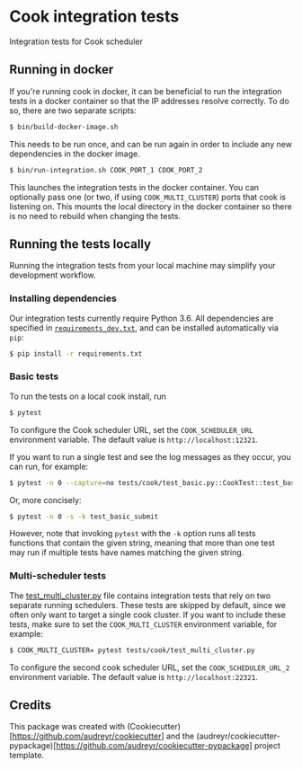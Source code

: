 # Cook integration tests


Integration tests for Cook scheduler

## Running in docker

If you're running cook in docker, it can be beneficial to run the integration tests in a docker container so that the IP addresses resolve correctly. To do so, there are two separate scripts:

```bash
$ bin/build-docker-image.sh
```

This needs to be run once, and can be run again in order to include any new dependencies in the docker image.

```bash
$ bin/run-integration.sh COOK_PORT_1 COOK_PORT_2
```

This launches the integration tests in the docker container. You can optionally pass one (or two, if using `COOK_MULTI_CLUSTER`) ports that cook is listening on. This mounts the local directory in the docker container so there is no need to rebuild when changing the tests.

## Running the tests locally

Running the integration tests from your local machine may simplify your development workflow.

### Installing dependencies

Our integration tests currently require Python 3.6.
All dependencies are specified in [`requirements_dev.txt`](./requirements_dev.txt),
and can be installed automatically via `pip`:

```bash
$ pip install -r requirements.txt
```

### Basic tests

To run the tests on a local cook install, run

```bash
$ pytest
```

To configure the Cook scheduler URL, set the `COOK_SCHEDULER_URL` environment variable. The default value is `http://localhost:12321`.

If you want to run a single test and see the log messages as they occur, you can run, for example:

```bash
$ pytest -n 0 --capture=no tests/cook/test_basic.py::CookTest::test_basic_submit
```

Or, more concisely:

```bash
$ pytest -n 0 -s -k test_basic_submit
```

However, note that invoking `pytest` with the `-k` option runs all tests functions that contain the given string,
meaning that more than one test may run if multiple tests have names matching the given string.

### Multi-scheduler tests

The [test_multi_cluster.py](tests/cook/test_multi_cluster.py) file contains integration tests that rely on two separate running schedulers. These tests are skipped by default, since we often only want to target a single cook cluster. If you want to include these tests, make sure to set the `COOK_MULTI_CLUSTER` environment variable, for example:
 
 ```bash
 $ COOK_MULTI_CLUSTER= pytest tests/cook/test_multi_cluster.py
 ```

To configure the second cook scheduler URL, set the `COOK_SCHEDULER_URL_2` environment variable. The default value is `http://localhost:22321`.

## Credits

This package was created with (Cookiecutter)[https://github.com/audreyr/cookiecutter] and the (audreyr/cookiecutter-pypackage)[https://github.com/audreyr/cookiecutter-pypackage] project template.
